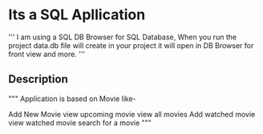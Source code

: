 # Its a SQL Apllication

'''
I am using a SQL DB Browser for SQL Database, When you run the project data.db file will create in your project it will open in DB Browser for front view and more.
'''

## Description

"""
Application is based on Movie like-

Add New Movie
view upcoming movie
view all movies
Add watched movie
view watched movie
search for a movie
"""
